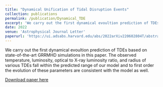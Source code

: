 ```yaml
---
title: "Dynamical Unification of Tidal Disruption Events"
collection: publications
permalink: /publication/Dynamical_TDE
excerpt: 'We carry out the first dynamical evoultion prediction of TDEs based on state-of-the-art GRRMHD simulations in this paper. The observed temperature, luminosity, optical to X-ray luminosity ratio, and radius of various TDEs fall within the predicted range of our model and to first order the evolution of these parameters are consistent with the model as well.'
date: 2022
venue: 'Astrophysical Journal Letter'
paperurl: 'https://ui.adsabs.harvard.edu/abs/2022arXiv220602804T/abstract'
---
```

We carry out the first dynamical evoultion prediction of TDEs based on state-of-the-art GRRMHD simulations in this paper. The observed temperature, luminosity, optical to X-ray luminosity ratio, and radius of various TDEs fall within the predicted range of our model and to first order the evolution of these parameters are consistent with the model as well.

[Download paper here](https://ui.adsabs.harvard.edu/abs/2022arXiv220602804T/abstract)

